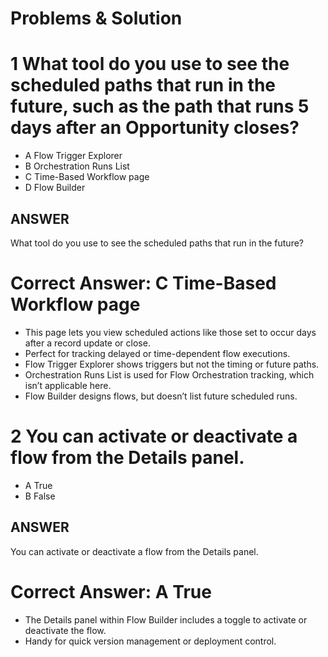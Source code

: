 # Problems & Solution

# 1 What tool do you use to see the scheduled paths that run in the future, such as the path that runs 5 days after an Opportunity closes?

* A Flow Trigger Explorer
* B Orchestration Runs List
* C Time-Based Workflow page
* D Flow Builder

## ANSWER

What tool do you use to see the scheduled paths that run in the future?

# Correct Answer: C Time-Based Workflow page

* This page lets you view scheduled actions like those set to occur days after a record update or close.
* Perfect for tracking delayed or time-dependent flow executions.
* Flow Trigger Explorer shows triggers but not the timing or future paths.
* Orchestration Runs List is used for Flow Orchestration tracking, which isn’t applicable here.
* Flow Builder designs flows, but doesn’t list future scheduled runs.


# 2 You can activate or deactivate a flow from the Details panel.

* A True
* B False

## ANSWER

You can activate or deactivate a flow from the Details panel.

# Correct Answer: A True

* The Details panel within Flow Builder includes a toggle to activate or deactivate the flow.
* Handy for quick version management or deployment control.